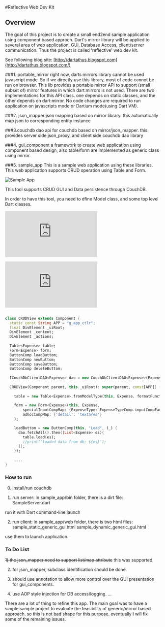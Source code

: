 #Reflective Web Dev Kit

## Overview ##

The goal of this project is to create a small end2end sample application using component based approch.
Dart's mirror library will be applied to several area of web application, GUI, Database Access, client/server communication.
Thus the project is called 'reflective' web dev kit.

See following blog site:
[http://dartathus.blogspot.com](http://dartathus.blogspot.com/)

###1. portable_mirror
right now, darts:mirrors library cannot be used javascript mode. So if we directly use this library, most of code cannot be run on browser.
This lib provides a portable mirror API to support (small subset of) mirror features in which dart:mirrors is not used. 
There are two implementations for this API class. one depends on static classes, and the other depends on dart:mirror. 
No code changes are required to run application on javascripts mode or Dartium mode(using Dart VM). 

###2. json_mapper
json mapping based on mirror library. this automatically map json to corresponding entity instance

###3.couchdb
dao api for couchdb based on mirror/json_mapper. this provides server side json_proxy, and client side couchdb dao library

###4. gui_component
a framework to create web application using component based design, also table/form are implemented as generic class using mirror.

###5. sample_app
This is a sample web application using these libraries.
This web application supports CRUD operation using Table and Form.

![Sample App](https://raw.github.com/calathus/reflective_web_dev_kit/master/doc/sample_app2.png)

This tool supports CRUD GUI and Data persistence through CouchDB.

In order to have this tool, you need to dfine Model class, and some top level Dart classes.

![Model class](https://raw.github.com/calathus/reflective_web_dev_kit/master/sample_app/lib/src/models.dart)

![CRUD class](https://raw.github.com/calathus/reflective_web_dev_kit/master/sample_app/web/sample_common_generic_gui.dart)

```dart

class CRUDView extends Component {
  static const String APP = "g_app_ctlr";
  final DivElement _uiRoot;
  DivElement _content;
  DivElement _actions;
  
  Table<Expense> table;
  Form<Expense> form;
  ButtonComp loadButtom;
  ButtonComp newButtom;
  ButtonComp saveButtom;
  ButtonComp deleteButtom;
  
  ICouchDbClientDAO<Expense> dao = new CouchDbClientDAO<Expense>(Expense, sampleJsonMapper);
  
  CRUDView(Component parent, this._uiRoot): super(parent, const[APP]) {
  
    table = new Table<Expense>.fromModelType(this, Expense, formatFunctionMap: {ExpenseType: ExpenseTypeComp.format});
    
    form = new Form<Expense>(this, Expense, 
        specialInputCompMap: {ExpenseType: ExpenseTypeComp.inputCompFactory},
        adhocCompMap: {'detail': 'textarea'} 
    );

    loadButtom = new ButtonComp(this, "Load", (_) {
      dao.fetchAll().then((List<Expense> es){
        table.load(es);
        //print('loaded data from db; ${es}');
      });
    });
    
    ....
}


```
### How to run ##
0) install/run couchdb

1) run server:
in sample_app/bin folder, there is a dirt file:
SampleServer.dart

run it with Dart command-line launch

2) run client:
in sample_app/web folder, there is two html files:
sample_static_generic_gui.html
sample_dynamic_generic_gui.html

use them to launch application.


### To Do List ##
~~1) the json_mapper need to support list/map attribute~~
this was supported.

2) for json_mapper, subclass identification should be done.

3) should use annotation to allow more control over the GUI presentation for gui_components.
4) use AOP style injection for DB access/logging.
...

There are a lot of thing to refine this app.
The main goal was to have a simple sample project to evaluate the feasibility of generic/mirror based approach.
so this is not bad shape for this purpose.
eventually I will fix some of the remaining issues.

